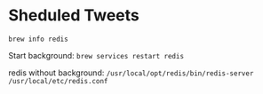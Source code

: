 # Sheduled Tweets


`brew info redis`

Start background:
`brew services restart redis`


redis without background:
`/usr/local/opt/redis/bin/redis-server /usr/local/etc/redis.conf`